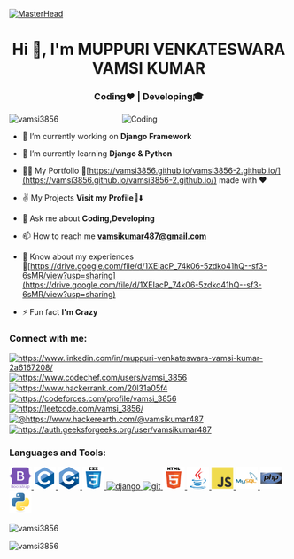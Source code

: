 
[![MasterHead](https://static.vecteezy.com/system/resources/previews/002/141/073/original/solar-system-in-the-galaxy-with-an-astronaut-and-a-rocket-ship-free-vector.jpg)](https://vamsi3856.io)
<h1 align="center">Hi 👋, I'm MUPPURI VENKATESWARA VAMSI KUMAR</h1>
<h3 align="center">Coding❤️ | Developing🎓</h3>


<img align="right" alt="Coding" width="300" src="https://media.istockphoto.com/vectors/programming-design-concept-vector-id947663966?k=20&m=947663966&s=612x612&w=0&h=JUMJJkuDL6c9vReaJVL3Y4pDvJtqMzSVVYiJ6CSE-8A=">

<p align="left"> <img src="https://komarev.com/ghpvc/?username=vamsi3856&label=Profile%20views&color=0e75b6&style=flat" alt="vamsi3856" /> </p>


- 🔭 I’m currently working on **Django Framework**

- 🌱 I’m currently learning **Django & Python**

- 👨‍💻 My Portfolio 🔗[https://vamsi3856.github.io/vamsi3856-2.github.io/](https://vamsi3856.github.io/vamsi3856-2.github.io/) made with ❤️
- ✌️ My Projects **Visit my Profile**💚⬇️

- 💬 Ask me about **Coding,Developing**

- 📫 How to reach me **vamsikumar487@gmail.com**

- 📄 Know about my experiences 🔗[https://drive.google.com/file/d/1XEIacP_74k06-5zdko41hQ--sf3-6sMR/view?usp=sharing](https://drive.google.com/file/d/1XEIacP_74k06-5zdko41hQ--sf3-6sMR/view?usp=sharing)

- ⚡ Fun fact **I'm Crazy**

<h3 align="left">Connect with me:</h3>
<p align="left">
<a href="https://linkedin.com/in/https://www.linkedin.com/in/muppuri-venkateswara-vamsi-kumar-2a6167208/" target="blank"><img align="center" src="https://raw.githubusercontent.com/rahuldkjain/github-profile-readme-generator/master/src/images/icons/Social/linked-in-alt.svg" alt="https://www.linkedin.com/in/muppuri-venkateswara-vamsi-kumar-2a6167208/" height="30" width="40" /></a>
<a href="https://www.codechef.com/users/https://www.codechef.com/users/vamsi_3856" target="blank"><img align="center" src="https://cdn.jsdelivr.net/npm/simple-icons@3.1.0/icons/codechef.svg" alt="https://www.codechef.com/users/vamsi_3856" height="30" width="40" /></a>
<a href="https://www.hackerrank.com/https://www.hackerrank.com/20l31a05f4" target="blank"><img align="center" src="https://raw.githubusercontent.com/rahuldkjain/github-profile-readme-generator/master/src/images/icons/Social/hackerrank.svg" alt="https://www.hackerrank.com/20l31a05f4" height="30" width="40" /></a>
<a href="https://codeforces.com/profile/https://codeforces.com/profile/vamsi_3856" target="blank"><img align="center" src="https://raw.githubusercontent.com/rahuldkjain/github-profile-readme-generator/master/src/images/icons/Social/codeforces.svg" alt="https://codeforces.com/profile/vamsi_3856" height="30" width="40" /></a>
<a href="https://www.leetcode.com/https://leetcode.com/vamsi_3856/" target="blank"><img align="center" src="https://raw.githubusercontent.com/rahuldkjain/github-profile-readme-generator/master/src/images/icons/Social/leet-code.svg" alt="https://leetcode.com/vamsi_3856/" height="30" width="40" /></a>
<a href="https://www.hackerearth.com/@https://www.hackerearth.com/@vamsikumar487" target="blank"><img align="center" src="https://raw.githubusercontent.com/rahuldkjain/github-profile-readme-generator/master/src/images/icons/Social/hackerearth.svg" alt="@https://www.hackerearth.com/@vamsikumar487" height="30" width="40" /></a>
<a href="https://auth.geeksforgeeks.org/user/https://auth.geeksforgeeks.org/user/vamsikumar487" target="blank"><img align="center" src="https://raw.githubusercontent.com/rahuldkjain/github-profile-readme-generator/master/src/images/icons/Social/geeks-for-geeks.svg" alt="https://auth.geeksforgeeks.org/user/vamsikumar487" height="30" width="40" /></a>
</p>

<h3 align="left">Languages and Tools:</h3>
<p align="left"> <a href="https://getbootstrap.com" target="_blank" rel="noreferrer"> <img src="https://raw.githubusercontent.com/devicons/devicon/master/icons/bootstrap/bootstrap-plain-wordmark.svg" alt="bootstrap" width="40" height="40"/> </a> <a href="https://www.cprogramming.com/" target="_blank" rel="noreferrer"> <img src="https://raw.githubusercontent.com/devicons/devicon/master/icons/c/c-original.svg" alt="c" width="40" height="40"/> </a> <a href="https://www.w3schools.com/cpp/" target="_blank" rel="noreferrer"> <img src="https://raw.githubusercontent.com/devicons/devicon/master/icons/cplusplus/cplusplus-original.svg" alt="cplusplus" width="40" height="40"/> </a> <a href="https://www.w3schools.com/css/" target="_blank" rel="noreferrer"> <img src="https://raw.githubusercontent.com/devicons/devicon/master/icons/css3/css3-original-wordmark.svg" alt="css3" width="40" height="40"/> </a> <a href="https://www.djangoproject.com/" target="_blank" rel="noreferrer"> <img src="https://cdn.worldvectorlogo.com/logos/django.svg" alt="django" width="40" height="40"/> </a> <a href="https://git-scm.com/" target="_blank" rel="noreferrer"> <img src="https://www.vectorlogo.zone/logos/git-scm/git-scm-icon.svg" alt="git" width="40" height="40"/> </a> <a href="https://www.w3.org/html/" target="_blank" rel="noreferrer"> <img src="https://raw.githubusercontent.com/devicons/devicon/master/icons/html5/html5-original-wordmark.svg" alt="html5" width="40" height="40"/> </a> <a href="https://www.java.com" target="_blank" rel="noreferrer"> <img src="https://raw.githubusercontent.com/devicons/devicon/master/icons/java/java-original.svg" alt="java" width="40" height="40"/> </a> <a href="https://developer.mozilla.org/en-US/docs/Web/JavaScript" target="_blank" rel="noreferrer"> <img src="https://raw.githubusercontent.com/devicons/devicon/master/icons/javascript/javascript-original.svg" alt="javascript" width="40" height="40"/> </a> <a href="https://www.mysql.com/" target="_blank" rel="noreferrer"> <img src="https://raw.githubusercontent.com/devicons/devicon/master/icons/mysql/mysql-original-wordmark.svg" alt="mysql" width="40" height="40"/> </a> <a href="https://www.php.net" target="_blank" rel="noreferrer"> <img src="https://raw.githubusercontent.com/devicons/devicon/master/icons/php/php-original.svg" alt="php" width="40" height="40"/> </a> <a href="https://www.python.org" target="_blank" rel="noreferrer"> <img src="https://raw.githubusercontent.com/devicons/devicon/master/icons/python/python-original.svg" alt="python" width="40" height="40"/> </a> </p>

<p><img align="center" src="https://github-readme-stats.vercel.app/api/top-langs?username=vamsi3856&show_icons=true&locale=en&layout=compact" alt="vamsi3856" /></p>

<p><img align="center" src="https://github-readme-streak-stats.herokuapp.com/?user=vamsi3856&" alt="vamsi3856" /></p>

